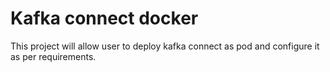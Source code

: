 # Kafka connect docker

This project will allow user to deploy kafka connect as pod and configure it as per requirements.